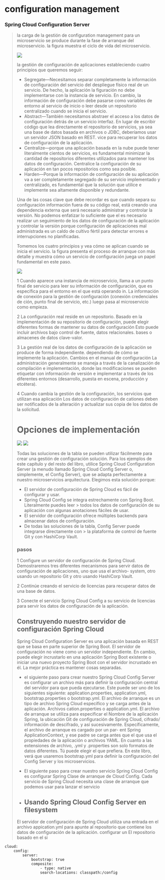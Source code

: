 # configuration management
### Spring Cloud Configuration Server

> la carga de la gestión de configuration management  para un microservicio se
produce durante la fase de arranque del microservicio.
la figura  muestra el ciclo de vida del microservicio.
>
> ![](./public/images/architecturecinfigurationmanagement.png)
>
> la gestión de configuración de aplicaciones estableciendo
cuatro principios que queremos seguir:
> *  Segregate—Necesitamos separar completamente la información de configuración del servicio
     del despliegue físico real de un servicio. De hecho, la aplicación
     la figuración no debe implementarse con la instancia de servicio. En cambio,
     la información de configuración debe pasarse como variables de entorno al servicio de inicio o leer desde un repositorio centralizado cuando se inicia el servicio.
> *  Abstract—También necesitamos abstraer el acceso a los datos de configuración detrás de un servicio
     interfaz. En lugar de escribir código que lea directamente el repositorio de servicios,
     ya sea una base de datos basada en archivos o JDBC, deberíamos usar un servidor JSON basado en REST.
     vice para recuperar los datos de configuración de la aplicación.
> *  Centralize—porque una aplicación basada en la nube puede tener literalmente cientos de
     servicios, es fundamental minimizar la cantidad de repositorios diferentes utilizados para
     mantener los datos de configuración. Centralice la configuración de su aplicación en tan pocos
     repositorios como sea posible.
> *   Harden—Porque la información de configuración de su aplicación va a ser
      completamente segregado de su servicio implementado y centralizado, es fundamental
      que la solución que utilice e implemente sea altamente disponible y redundante.
>
> Una de las cosas clave que debe recordar es que cuando separa su configuración
información fuera de su código real, está creando una dependencia externa que
será necesario administrar y controlar la versión. No podemos enfatizar lo suficiente que el
es necesario realizar un seguimiento de los datos de configuración de la aplicación y controlar la versión porque
configuración de aplicaciones mal administrada es un caldo de cultivo fértil para
detectar errores e interrupciones no planificadas.
>
>
> Tomemos los cuatro principios y vea cómo se aplican cuando se inicia el servicio.
la figura presenta el proceso de arranque con más detalle y muestra cómo un servicio de configuración
juega un papel fundamental en este paso.
>
> ![](./public/images/imagen2.png)
>
> 1 Cuando aparece una instancia de microservicio, llama a un punto final de servicio para leer su
información de configuración, que es específica para el entorno en el que está operando
in. La información de conexión para la gestión de configuración (conexión
credenciales de ción, punto final de servicio, etc.) luego pasa al microservicio
como empieza.
>
> 2 La configuración real reside en un repositorio. Basado en la implementación
de su repositorio de configuración, puede elegir diferentes formas de mantener su
datos de configuración Esto puede incluir archivos bajo control de fuente, datos relacionales.
bases o almacenes de datos clave-valor.
>
> 3 La gestión real de los datos de configuración de la aplicación se produce de forma independiente.
dependiendo de cómo se implemente la aplicación. Cambios en el manual de configuración
La administración generalmente se maneja a través de la canalización de compilación e implementación,
donde las modificaciones se pueden etiquetar con información de versión e implementar
a través de los diferentes entornos (desarrollo, puesta en escena, producción y
etcétera).
>
> 4 Cuando cambia la gestión de la configuración, los servicios que utilizan esa aplicación
Los datos de configuración de cationes deben ser notificados de la alteración y actualizar sus
copia de los datos de la solicitud.
>
> # Opciones de implementación
>
> ![](./public/images/imagen3.png)
> ![](./public/images/imagen4.png)
>
>
> Todas las soluciones de la tabla se pueden utilizar fácilmente para crear una gestión de configuración
solución. Para los ejemplos de este capítulo y del resto del libro,
utilice Spring Cloud Configuration Server (a menudo llamado Spring Cloud Config
Server o, simplemente, el Config Server), que se adapta perfectamente a nuestro microservicios arquitectura.
Elegimos esta solución porque:
>
> * El servidor de configuración de Spring Cloud es fácil de configurar y usar.
> * Spring Cloud Config se integra estrechamente con Spring Boot. Literalmente puedes leer
    > todos los datos de configuración de su aplicación con algunas anotaciones fáciles de usar.
> * El servidor de configuración ofrece múltiples backends para almacenar datos de configuración.
> * De todas las soluciones de la tabla, Config Server puede integrarse directamente con
    > la plataforma de control de fuente Git y con HashiCorp Vault.
> ### pasos
> 1 Configure un servidor de configuración de Spring Cloud. Demostraremos tres diferentes
mecanismos para servir datos de configuración de aplicaciones, uno que usa el archivo-
system, otro usando un repositorio Git y otro usando HashiCorp Vault.
>
> 2 Continúe creando el servicio de licencias para recuperar datos de una base de datos.
>
> 3 Conecte el servicio Spring Cloud Config a su servicio de licencias para servir
los datos de configuración de la aplicación.
> ## Construyendo nuestro servidor de configuración Spring Cloud
> Spring Cloud Configuration Server es una aplicación basada en REST que se basa en
parte superior de Spring Boot. El servidor de configuración no viene como un servidor independiente. En cambio,
puede elegir incrustarlo en una aplicación Spring Boot existente o iniciar una
nuevo proyecto Spring Boot con el servidor incrustado en él. La mejor práctica es mantener
cosas separadas.
> * el siguiente paso para crear nuestro Spring Cloud Config Server es configurar un archivo más para
    definir la configuración central del servidor para que pueda ejecutarse. Este puede ser uno de los siguientes
    siguiente: application.properties, application.yml, bootstrap.properties o bootstrap.yml.
    El archivo de arranque es un tipo de archivo Spring Cloud específico y se carga antes de la aplicación.
    Archivos cation.properties o application.yml. El archivo de arranque se utiliza para especificar el
    Nombre de la aplicación Spring, la ubicación Git de configuración de Spring Cloud, cifrado/
    información de descifrado, y así sucesivamente. Específicamente, el archivo de arranque es cargado por un par-
    ent Spring ApplicationContext, y ese padre se carga antes que el que usa el
    propiedades de la aplicación o archivos YAML.
    En cuanto a las extensiones de archivo, .yml y .properties son solo formatos de datos diferentes. Tú
    puede elegir el que prefiera. En este libro, verá que usaremos bootstrap.yml
    para definir la configuración del Config Server y los microservicios.
> * El siguiente paso para crear nuestro servicio Spring Cloud Config es configurar Spring
    Clase de arranque de Cloud Config. Cada servicio de Spring Cloud necesita una clase de arranque que
    podemos usar para lanzar el servicio
> 
> * ## Usando Spring Cloud Config Server en filesystem
> El servidor de configuración de Spring Cloud utiliza una entrada en el archivo appication.yml para
apunte al repositorio que contiene los datos de configuración de la aplicación. configurar un
El repositorio basado en el si

```
cloud:
    config:
        server:
            bootstrap: true
            composite:
                - type: native
                search-locations: classpath:/config
```